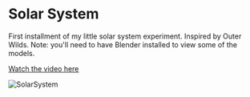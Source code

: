 # Solar System

First installment of my little solar system experiment. Inspired by Outer Wilds.
Note: you'll need to have Blender installed to view some of the models.

[Watch the video here](https://www.youtube.com/watch?v=7axImc1sxa0)

![SolarSystem](https://github.com/SebLague/Images/blob/master/Solar%20System.png?raw=true)
